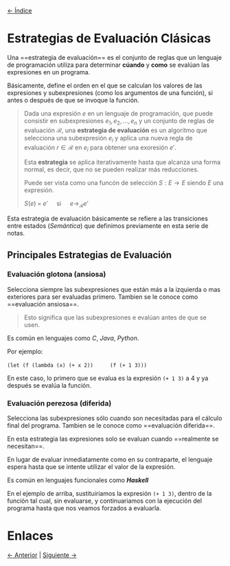 [<- Índice](../LenguajesProgramacion.md)
# Estrategias de Evaluación Clásicas

Una ==estrategia de evaluación== es el conjunto de reglas que un lenguaje de programación utiliza para determinar **cúando** y **como** se evalúan las expresiones en un programa.

Básicamente, define el orden en el que se calculan los valores de las expresiones y subexpresiones (como los argumentos de una función), si antes o después de que se invoque la función.

> Dada una expresión $e$ en un lenguaje de programación, que puede consistir en subexpresiones $e_1,e_2,...,e_n$ y un conjunto de reglas de evaluación $\mathcal{R}$, una **estrategia de evaluación** es un algoritmo que selecciona una subexpresión $e_i$ y aplica una nueva regla de evaluación $r \in \mathcal{R}$ en $e_i$ para obtener una exoresión $e'$.
>
> Esta **estrategia** se aplica iterativamente hasta que alcanza una forma normal, es decir, que no se pueden realizar más reducciones.
>
> Puede ser vista como una funcón de selección $S:E \rightarrow E$  siendo $E$ una expresión.
>
> $S(e) \; = \; e' \quad$ si $\quad e \rightarrow_{\mathcal{R}} e'$

Esta estrategia de evaluación básicamente se refiere a las transiciones entre estados (*Semántica*) que definimos previamente en esta serie de notas.

## Principales Estrategias de Evaluación

### Evaluación glotona (ansiosa)

Selecciona siempre las subexpresiones que están más a la izquierda o mas exteriores para ser evaluadas primero. Tambien se le conoce como ==evaluación ansiosa==.

> Esto significa que las subexpresiones e evalúan antes de que se usen.

Es común en lenguajes como *C*, *Java*, *Python*.

Por ejemplo:

$\texttt{(let (f (lambda (x) (+ x 2))}$
$\hspace{1cm}\texttt{(f (+ 1 3)))}$

En este caso, lo primero que se evalua es la expresión $\texttt{(+ 1 3)}$ a $4$ y ya después se evalúa la función.

### Evaluación perezosa (diferida)

Selecciona las subexpresiones sólo cuando son necesitadas para el cálculo final del programa.
Tambien se le conoce como ==evaluación diferida==.

En esta estrategia las expresiones solo se evaluan cuando ==realmente se necesitan==.

En lugar de evaluar inmediatamente como en su contraparte, el lenguaje espera hasta que se intente utilizar el valor de la expresión.

Es común en lenguajes funcionales como ***Haskell***

En el ejemplo de arriba, sustituiriamos la expresión $\texttt{(+ 1 3)}$, dentro de la función tal cual, sin evaluarse, y continuariamos con la ejecución del programa hasta que nos veamos forzados a evaluarla.

# Enlaces

[<- Anterior](LPNota17.md) | [Siguiente ->](LPNota19.md)